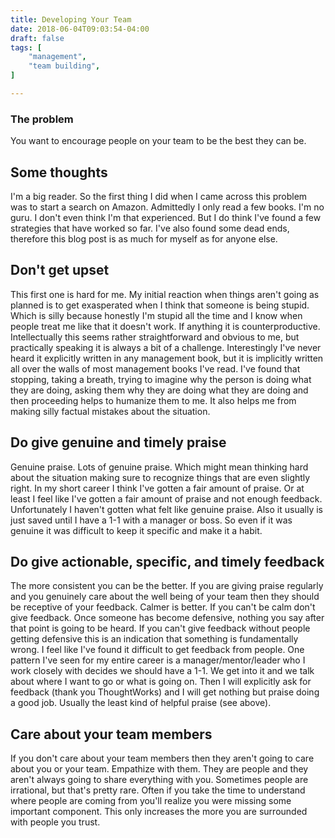 ```yaml
---
title: Developing Your Team
date: 2018-06-04T09:03:54-04:00
draft: false
tags: [
    "management",
    "team building",
]

---
```

### The problem
You want to encourage people on your team to be the best they can be.

## Some thoughts
I'm a big reader.
So the first thing I did when I came across this problem was to start a search on Amazon.
Admittedly I only read a few books.
I'm no guru.
I don't even think I'm that experienced.
But I do think I've found a few strategies that have worked so far.
I've also found some dead ends, therefore this blog post is as much for myself as for anyone else.

## Don't get upset
This first one is hard for me.
My initial reaction when things aren't going as planned is to get exasperated when I think that someone is being stupid.
Which is silly because honestly I'm stupid all the time and I know when people treat me like that it doesn't work.
If anything it is counterproductive.
Intellectually this seems rather straightforward and obvious to me, but practically speaking it is always a bit of a challenge.
Interestingly I've never heard it explicitly written in any management book, but it is implicitly written all over the walls of most management books I've read.
I've found that stopping, taking a breath, trying to imagine why the person is doing what they are doing, asking them why they are doing what they are doing and then proceeding helps to humanize them to me.
It also helps me from making silly factual mistakes about the situation.

## Do give genuine and timely praise
Genuine praise.
Lots of genuine praise.
Which might mean thinking hard about the situation making sure to recognize things that are even slightly right.
In my short career I think I've gotten a fair amount of praise.
Or at least I feel like I've gotten a fair amount of praise and not enough feedback.
Unfortunately I haven't gotten what felt like genuine praise.
Also it usually is just saved until I have a 1-1 with a manager or boss.
So even if it was genuine it was difficult to keep it specific and make it a habit.

## Do give actionable, specific, and timely feedback
The more consistent you can be the better.
If you are giving praise regularly and you genuinely care about the well being of your team then they should be receptive of your feedback.
Calmer is better.
If you can't be calm don't give feedback.
Once someone has become defensive, nothing you say after that point is going to be heard.
If you can't give feedback without people getting defensive this is an indication that something is fundamentally wrong.
I feel like I've found it difficult to get feedback from people.
One pattern I've seen for my entire career is a manager/mentor/leader who I work closely with decides we should have a 1-1.
We get into it and we talk about where I want to go or what is going on.
Then I will explicitly ask for feedback (thank you ThoughtWorks) and I will get nothing but praise doing a good job.
Usually the least kind of helpful praise (see above).

## Care about your team members
If you don't care about your team members then they aren't going to care about you or your team.
Empathize with them.
They are people and they aren't always going to share everything with you.
Sometimes people are irrational, but that's pretty rare.
Often if you take the time to understand where people are coming from you'll realize you were missing some important component.
This only increases the more you are surrounded with people you trust.
